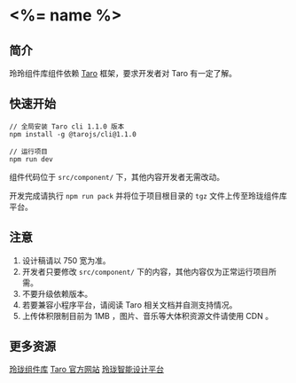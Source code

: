 # <%= name %>

## 简介

玲玲组件库组件依赖 [Taro](https://nervjs.github.io/taro/docs/README.html) 框架，要求开发者对 Taro 有一定了解。

## 快速开始

```
// 全局安装 Taro cli 1.1.0 版本
npm install -g @tarojs/cli@1.1.0

// 运行项目
npm run dev
```

组件代码位于 `src/component/` 下，其他内容开发者无需改动。

开发完成请执行 `npm run pack` 并将位于项目根目录的 `tgz` 文件上传至玲珑组件库平台。

## 注意

1. 设计稿请以 750 宽为准。
1. 开发者只要修改 `src/component/` 下的内容，其他内容仅为正常运行项目所需。
1. 不要升级依赖版本。
1. 若要兼容小程序平台，请阅读 Taro 相关文档并自测支持情况。
1. 上传体积限制目前为 1MB ，图片、音乐等大体积资源文件请使用 CDN 。

## 更多资源

[玲珑组件库](http://zjk.jd.com/)
[Taro 官方网站](https://taro.js.org/)
[玲珑智能设计平台](https://ling.jd.com/)
